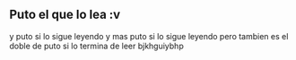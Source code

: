 ## Puto el que lo lea :v

y puto si lo sigue leyendo y mas puto si lo sigue leyendo pero tambien es 
el doble de puto si lo termina de leer bjkhguiybhp

